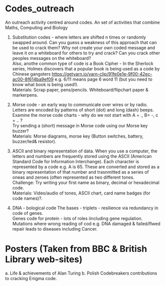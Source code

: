 # Codes_outreach
An outreach activity centred around codes. An set of activities that combine Maths, Computing and Biology

1. Substitution codes - where letters are shifted n times or randomly swapped around. Can you guess a weakness of this approach that can be used to crack them? Why not create your own coded message and leave it on a whiteboard for others to try and crack? Can you crack other peoples messages on the whiteboard?   
Also, anothe common type of code is a Book Cipher - In the Sherlock series, Holmes discovers that a popular book is being used as a code by Chinese gangsters https://getyarn.io/yarn-clip/91fe0e1e-9f00-42ec-ac00-8f614ba9ef09
e.g. 6/11 means page 6 word 11 (but you need to know what book is being used!).    
Materials: Scrap paper, pens/pencils. Whiteboard/flipchart paper & markerpens.

2. Morse code - an early way to communicate over wires or by radio. Letters are encoded by patterns of short (dot) and long (dash) beeps. Examine the morse code charts - why do we not start with A = ., B= -, c = .. ?    
Try sending a (short) message in Morse code using our Morse key buzzer?    
Materials: Morse diagrams, morse key (Button switches, battery, buzzer/led& resistor).   

3. ASCII and binary representation of data. When you use a computer, the letters and numbers are frequently stored using the ASCII (American Standard Code for Information Interchange). Each character is represented by a code e.g. A is 65. These are converted and stored as a binary representation of that number and trasnmitted as a series of oneas and zeroes (often represented as two different tones.   
Challenge: Try writing your first name as binary, decimal or hexadecimal code.    
Materials: Video/audio of tones, ASCII chart, card name badges (for code names)?.    

4. DNA - bological code
The bases - triplets - resilience via redundancy in code of genes.   
Genes code for protein - lots of roles iincluding gene regulation.   
Mutations where wrong reading of cod e.g. DNA damaged & failed/flwed repair leads to diseases including Cancer.   

Posters (Taken from BBC & British Library web-sites)
====================================================
a. Life & achievements of Alan Turing
b. Polish Codebreakers contributions to cracking Enigma code.

